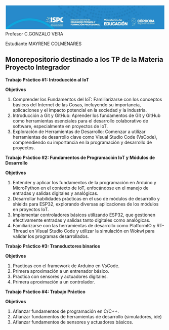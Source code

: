 ![alt text](./Recursos/Visuales/image.png)
Profesor C.GONZALO VERA

Estudiante MAYRENE COLMENARES

## Monorepositorio destinado a los TP de la Materia Proyecto Integrador

**Trabajo Práctico #1: Introducción al IoT**

**Objetivos**

1. Comprender los Fundamentos del IoT: Familiarizarse con los
conceptos básicos del Internet de las Cosas, incluyendo su
importancia, aplicaciones y el impacto potencial en la sociedad y
la industria.
2. Introducción a Git y GitHub: Aprender los fundamentos de Git y
GitHub como herramientas esenciales para el desarrollo
colaborativo de software, especialmente en proyectos de IoT.
3. Exploración de Herramientas de Desarrollo: Comenzar a
utilizar herramientas de desarrollo clave como Visual Studio Code
(VsCode), comprendiendo su importancia en la programación y
desarrollo de proyectos.

**Trabajo Práctico #2: Fundamentos de Programación IoT y Módulos de Desarrollo**

**Objetivos**

1. Entender y aplicar los fundamentos de la programación en 
Arduino y MicroPython en el contexto de IoT, enfocándose en el 
manejo de entradas y salidas digitales y analógicas.
2. Desarrollar habilidades prácticas en el uso de módulos de 
desarrollo y shields para ESP32, explorando diversas 
aplicaciones de los módulos en proyectos IoT.
3. Implementar controladores básicos utilizando ESP32, que 
gestionen efectivamente entradas y salidas tanto digitales como 
analógicas.
4. Familiarizarse con las herramientas de desarrollo como 
PlatformIO y RT-Thread en Visual Studio Code y utilizar la 
simulación en Wokwi para validar los programas desarrollados.

**Trabajo Práctico #3: Transductores binarios**

**Objetivos**

1. Practicas con el framework de Arduino en VsCode.
2. Primera aproximación a un entrenador básico.
3. Practica con sensores y actuadores digitales.
4. Primera aproximación a un controlador.

**Trabajo Práctico #4: Trabajo Práctico**

**Objetivos**
1. Afianzar fundamentos de programación en C/C++.
2. Afianzar fundamentos de herramientas de desarrollo (simuladores, ide)
3. Afianzar fundamentos de sensores y actuadores básicos. 




